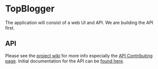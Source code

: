 # TopBlogger

The application will consist of a web UI and API. We are building the API first.

## API

Please see the [project wiki](https://github.com/topcoderinc/TopBlogger/wiki) for more info especially the [API Contributing page](https://github.com/topcoderinc/TopBlogger/wiki/API---Contributing). Initial documentation for the API can be [found here](https://docs.google.com/a/appirio.com/document/d/1ftQx9W2P2I9SzWCVyNnnihBCnyZv8MguWOflduMwau8/edit#).
